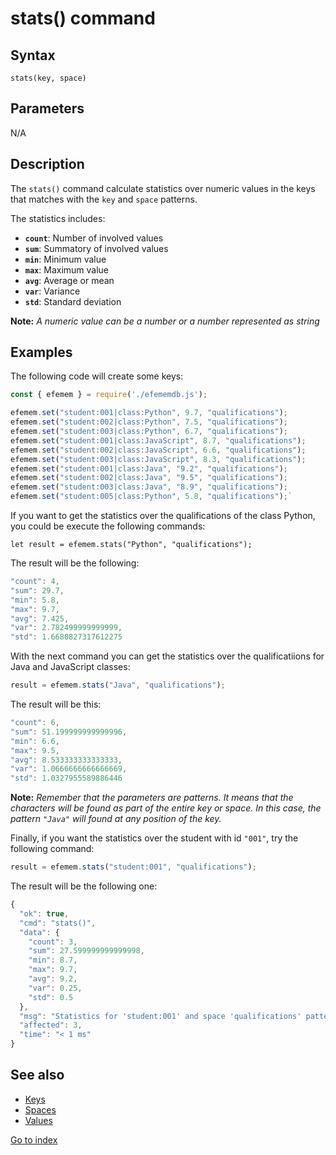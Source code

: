 # stats() command

## **Syntax** 

`stats(key, space)`



## **Parameters**

N/A



## **Description**

The `stats()` command calculate statistics over numeric values in the keys that matches with the `key` and `space` patterns.

The statistics includes:

- **`count`**: Number of involved values
- **`sum`**: Summatory of involved values
- **`min`**: Minimum value
- **`max`**: Maximum value
- **`avg`**: Average or mean
- **`var`**: Variance
- **`std`**: Standard deviation



**Note:** *A numeric value can be a number or a number represented as string*



## **Examples**

The following code will create some keys:

```javascript
const { efemem } = require('./efememdb.js');

efemem.set("student:001|class:Python", 9.7, "qualifications");
efemem.set("student:002|class:Python", 7.5, "qualifications");
efemem.set("student:003|class:Python", 6.7, "qualifications");
efemem.set("student:001|class:JavaScript", 8.7, "qualifications");
efemem.set("student:002|class:JavaScript", 6.6, "qualifications");
efemem.set("student:003|class:JavaScript", 8.3, "qualifications");
efemem.set("student:001|class:Java", "9.2", "qualifications");
efemem.set("student:002|class:Java", "9.5", "qualifications");
efemem.set("student:003|class:Java", "8.9", "qualifications");
efemem.set("student:005|class:Python", 5.8, "qualifications");`
```



If you want to get the statistics over the qualifications of the class Python, you could be execute the following commands:

`let result = efemem.stats("Python", "qualifications");`

The result will be the following:

```javascript
"count": 4,
"sum": 29.7,
"min": 5.8,
"max": 9.7,
"avg": 7.425,
"var": 2.782499999999999,
"std": 1.6680827317612275
```

With the next command you can get the statistics over the qualificatiions for Java and JavaScript classes:

```javascript
result = efemem.stats("Java", "qualifications");
```



The result will be this:

```javascript
"count": 6,
"sum": 51.199999999999996,
"min": 6.6,
"max": 9.5,
"avg": 8.533333333333333,
"var": 1.0666666666666669,
"std": 1.0327955589886446
```


**Note:** *Remember that the parameters are patterns. It means that the characters will be found as part of the entire key or space. In this case, the pattern `"Java"` will found at any position of the key.*



Finally, if you want the statistics over the student with id `"001"`, try the following command:

```javascript
result = efemem.stats("student:001", "qualifications");
```



The result will be the following one:

```javascript
{
  "ok": true,
  "cmd": "stats()",
  "data": {
    "count": 3,
    "sum": 27.599999999999998,
    "min": 8.7,
    "max": 9.7,
    "avg": 9.2,
    "var": 0.25,
    "std": 0.5
  },
  "msg": "Statistics for 'student:001' and space 'qualifications' patterns retrieved successfully",
  "affected": 3,
  "time": "< 1 ms"
}
```



## See also

- [Keys](keys.md)
- [Spaces](spaces.md)
- [Values](values.md)



[Go to index](index.md)